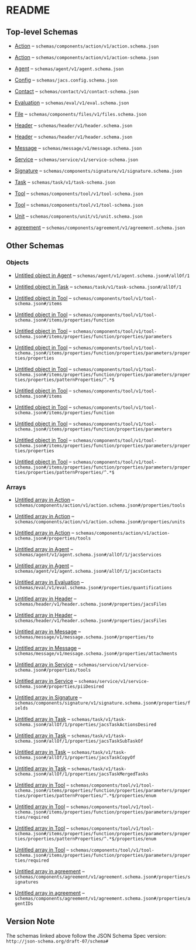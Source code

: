 # README

## Top-level Schemas

* [Action](./action.md "General actions definitions which can comprise a service") – `schemas/components/action/v1/action.schema.json`

* [Action](./action-1.md "General actions definitions which can comprise a service") – `schemas/components/action/v1/action-schema.json`

* [Agent](./agent.md "General schema for human, hybrid, and AI agents") – `schemas/agent/v1/agent.schema.json`

* [Config](./jacs.md "Jacs Configuration File") – `schemas/jacs.config.schema.json`

* [Contact](./contact.md "How to contact over human channels") – `schemas/contact/v1/contact-schema.json`

* [Evaluation](./eval.md "A signed, immutable message evaluation an agent's performance on a task") – `schemas/eval/v1/eval.schema.json`

* [File](./files.md "General data about unstructured content not in JACS") – `schemas/components/files/v1/files.schema.json`

* [Header](./header.md "The basis for a JACS document") – `schemas/header/v1/header.schema.json`

* [Header](./header-1.md "The basis for a JACS document") – `schemas/header/v1/header.schema.json`

* [Message](./message.md "A signed, immutable message about a task") – `schemas/message/v1/message.schema.json`

* [Service](./service.md "Services that an Agent claims to provide") – `schemas/service/v1/service-schema.json`

* [Signature](./signature.md "Cryptographic signature to be embedded in other documents") – `schemas/components/signature/v1/signature.schema.json`

* [Task](./task.md "General schema for stateful resources") – `schemas/task/v1/task-schema.json`

* [Tool](./tool.md "OpenAI function calling definitions https://platform") – `schemas/components/tool/v1/tool-schema.json`

* [Tool](./tool-1.md "OpenAI function calling definitions https://platform") – `schemas/components/tool/v1/tool-schema.json`

* [Unit](./unit.md "Labels and quantitative values") – `schemas/components/unit/v1/unit.schema.json`

* [agreement](./agreement.md "A set of required signatures signifying an agreement") – `schemas/components/agreement/v1/agreement.schema.json`

## Other Schemas

### Objects

* [Untitled object in Agent](./agent-allof-1.md) – `schemas/agent/v1/agent.schema.json#/allOf/1`

* [Untitled object in Task](./task-allof-1.md) – `schemas/task/v1/task-schema.json#/allOf/1`

* [Untitled object in Tool](./tool-items.md) – `schemas/components/tool/v1/tool-schema.json#/items`

* [Untitled object in Tool](./tool-items-properties-function.md) – `schemas/components/tool/v1/tool-schema.json#/items/properties/function`

* [Untitled object in Tool](./tool-items-properties-function-properties-parameters.md) – `schemas/components/tool/v1/tool-schema.json#/items/properties/function/properties/parameters`

* [Untitled object in Tool](./tool-items-properties-function-properties-parameters-properties-properties.md) – `schemas/components/tool/v1/tool-schema.json#/items/properties/function/properties/parameters/properties/properties`

* [Untitled object in Tool](./tool-items-properties-function-properties-parameters-properties-properties-patternproperties-.md) – `schemas/components/tool/v1/tool-schema.json#/items/properties/function/properties/parameters/properties/properties/patternProperties/^.*$`

* [Untitled object in Tool](./tool-1-items.md) – `schemas/components/tool/v1/tool-schema.json#/items`

* [Untitled object in Tool](./tool-1-items-properties-function.md) – `schemas/components/tool/v1/tool-schema.json#/items/properties/function`

* [Untitled object in Tool](./tool-1-items-properties-function-properties-parameters.md) – `schemas/components/tool/v1/tool-schema.json#/items/properties/function/properties/parameters`

* [Untitled object in Tool](./tool-1-items-properties-function-properties-parameters-properties-properties.md) – `schemas/components/tool/v1/tool-schema.json#/items/properties/function/properties/parameters/properties/properties`

* [Untitled object in Tool](./tool-1-items-properties-function-properties-parameters-properties-properties-patternproperties-.md) – `schemas/components/tool/v1/tool-schema.json#/items/properties/function/properties/parameters/properties/properties/patternProperties/^.*$`

### Arrays

* [Untitled array in Action](./action-properties-tools.md "tools that can be utilized") – `schemas/components/action/v1/action.schema.json#/properties/tools`

* [Untitled array in Action](./action-properties-units.md "units that can be modified") – `schemas/components/action/v1/action.schema.json#/properties/units`

* [Untitled array in Action](./action-1-properties-tools.md "tools that can be utilized") – `schemas/components/action/v1/action-schema.json#/properties/tools`

* [Untitled array in Agent](./agent-allof-1-jacsservices.md "Services the agent can perform") – `schemas/agent/v1/agent.schema.json#/allOf/1/jacsServices`

* [Untitled array in Agent](./agent-allof-1-jacscontacts.md "Contact information for the agent") – `schemas/agent/v1/agent.schema.json#/allOf/1/jacsContacts`

* [Untitled array in Evaluation](./eval-properties-quantifications.md "list of evaluation units, informatio labels") – `schemas/eval/v1/eval.schema.json#/properties/quantifications`

* [Untitled array in Header](./header-properties-jacsfiles.md "A set of files included with the jacs document") – `schemas/header/v1/header.schema.json#/properties/jacsFiles`

* [Untitled array in Header](./header-1-properties-jacsfiles.md "A set of files included with the jacs document") – `schemas/header/v1/header.schema.json#/properties/jacsFiles`

* [Untitled array in Message](./message-properties-to.md "list of addressees, optional") – `schemas/message/v1/message.schema.json#/properties/to`

* [Untitled array in Message](./message-properties-attachments.md "list of files") – `schemas/message/v1/message.schema.json#/properties/attachments`

* [Untitled array in Service](./service-properties-tools.md "URLs and function definitions of of tools that can be called") – `schemas/service/v1/service-schema.json#/properties/tools`

* [Untitled array in Service](./service-properties-piidesired.md "Sensitive data desired") – `schemas/service/v1/service-schema.json#/properties/piiDesired`

* [Untitled array in Signature](./signature-properties-fields.md "fields fields from document which were used to generate signature") – `schemas/components/signature/v1/signature.schema.json#/properties/fields`

* [Untitled array in Task](./task-allof-1-properties-jacstaskactionsdesired.md "list of actions desired, should be a subset of actions in the resources and agents when complete") – `schemas/task/v1/task-schema.json#/allOf/1/properties/jacsTaskActionsDesired`

* [Untitled array in Task](./task-allof-1-properties-jacstasksubtaskof.md "list of task ids this may be a subtask of") – `schemas/task/v1/task-schema.json#/allOf/1/properties/jacsTaskSubTaskOf`

* [Untitled array in Task](./task-allof-1-properties-jacstaskcopyof.md "list of task ids this may be a copy of") – `schemas/task/v1/task-schema.json#/allOf/1/properties/jacsTaskCopyOf`

* [Untitled array in Task](./task-allof-1-properties-jacstaskmergedtasks.md "list of task ids that have been folded into this task") – `schemas/task/v1/task-schema.json#/allOf/1/properties/jacsTaskMergedTasks`

* [Untitled array in Tool](./tool-items-properties-function-properties-parameters-properties-properties-patternproperties--properties-enum.md) – `schemas/components/tool/v1/tool-schema.json#/items/properties/function/properties/parameters/properties/properties/patternProperties/^.*$/properties/enum`

* [Untitled array in Tool](./tool-items-properties-function-properties-parameters-properties-required.md) – `schemas/components/tool/v1/tool-schema.json#/items/properties/function/properties/parameters/properties/required`

* [Untitled array in Tool](./tool-1-items-properties-function-properties-parameters-properties-properties-patternproperties--properties-enum.md) – `schemas/components/tool/v1/tool-schema.json#/items/properties/function/properties/parameters/properties/properties/patternProperties/^.*$/properties/enum`

* [Untitled array in Tool](./tool-1-items-properties-function-properties-parameters-properties-required.md) – `schemas/components/tool/v1/tool-schema.json#/items/properties/function/properties/parameters/properties/required`

* [Untitled array in agreement](./agreement-properties-signatures.md "Signatures of agents") – `schemas/components/agreement/v1/agreement.schema.json#/properties/signatures`

* [Untitled array in agreement](./agreement-properties-agentids.md "The agents which are required in order to sign the document") – `schemas/components/agreement/v1/agreement.schema.json#/properties/agentIDs`

## Version Note

The schemas linked above follow the JSON Schema Spec version: `http://json-schema.org/draft-07/schema#`
